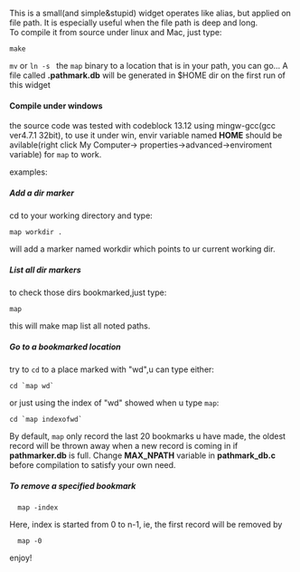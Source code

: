 
This is a small(and simple&stupid) widget operates like alias, but applied on file path. It is especially useful when the file path is deep and long.   
To compile it from source under linux and Mac, just type:  

    make
    
`mv` or `ln -s ` the `map` binary to a location that is in your path, you can go...
A file called __.pathmark.db__ will be generated in $HOME dir on the first run of this widget 

#### Compile under windows

the source code was tested with codeblock 13.12 using mingw-gcc(gcc ver4.7.1 32bit), 
to use it under win, envir variable named __HOME__ should be avilable(right click My Computer->
properties->advanced->enviroment variable) for `map` to work.  

examples:  

##### Add a dir marker   

cd to your working directory and type:

    map workdir .

will add a marker named workdir which points to ur
current working dir. 

##### List all dir markers   

to check those dirs bookmarked,just type:

    map

this will make map list all noted paths.

##### Go to a bookmarked location  

try to `cd` to a place marked with "wd",u can type either:

    cd `map wd`

or just using the index of "wd" showed when u type `map`:

    cd `map indexofwd`

By default, `map` only record the last 20 bookmarks u have made, the oldest record will be thrown away when a new record is coming in if __pathmarker.db__ is full. Change __MAX_NPATH__ variable in __pathmark_db.c__ before compilation to satisfy your own need.

##### To remove a specified bookmark

      map -index

Here, index is started from 0 to n-1, ie, the first record will be removed by  

      map -0

enjoy!
